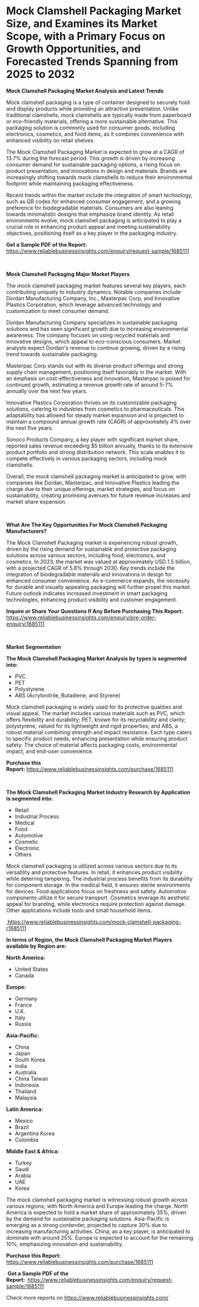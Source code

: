 <p><h1>Mock Clamshell Packaging Market Size, and Examines its Market Scope, with a Primary Focus on Growth Opportunities, and Forecasted Trends Spanning from 2025 to 2032</h1></p><p><strong>Mock Clamshell Packaging Market Analysis and Latest Trends</strong></p>
<p><p>Mock clamshell packaging is a type of container designed to securely hold and display products while providing an attractive presentation. Unlike traditional clamshells, mock clamshells are typically made from paperboard or eco-friendly materials, offering a more sustainable alternative. This packaging solution is commonly used for consumer goods, including electronics, cosmetics, and food items, as it combines convenience with enhanced visibility on retail shelves.</p><p>The Mock Clamshell Packaging Market is expected to grow at a CAGR of 13.7% during the forecast period. This growth is driven by increasing consumer demand for sustainable packaging options, a rising focus on product presentation, and innovations in design and materials. Brands are increasingly shifting towards mock clamshells to reduce their environmental footprint while maintaining packaging effectiveness.</p><p>Recent trends within the market include the integration of smart technology, such as QR codes for enhanced consumer engagement, and a growing preference for biodegradable materials. Consumers are also leaning towards minimalistic designs that emphasize brand identity. As retail environments evolve, mock clamshell packaging is anticipated to play a crucial role in enhancing product appeal and meeting sustainability objectives, positioning itself as a key player in the packaging industry.</p></p>
<p><strong>Get a Sample PDF of the Report:&nbsp;</strong> <a href="https://www.reliablebusinessinsights.com/enquiry/request-sample/1685111?utm_campaign=2306&utm_medium=2&utm_source=Github&utm_content=ia&utm_term=26032025&utm_id=mock-clamshell-packaging">https://www.reliablebusinessinsights.com/enquiry/request-sample/1685111</a></p>
<p>&nbsp;</p>
<p><strong>Mock Clamshell Packaging Major Market Players</strong></p>
<p><p>The mock clamshell packaging market features several key players, each contributing uniquely to industry dynamics. Notable companies include Dordan Manufacturing Company, Inc., Masterpac Corp, and Innovative Plastics Corporation, which leverage advanced technology and customization to meet consumer demand.  </p><p>Dordan Manufacturing Company specializes in sustainable packaging solutions and has seen significant growth due to increasing environmental awareness. The company focuses on using recycled materials and innovative designs, which appeal to eco-conscious consumers. Market analysts expect Dordan's revenue to continue growing, driven by a rising trend towards sustainable packaging.</p><p>Masterpac Corp stands out with its diverse product offerings and strong supply chain management, positioning itself favorably in the market. With an emphasis on cost-effectiveness and innovation, Masterpac is poised for continued growth, estimating a revenue growth rate of around 5-7% annually over the next few years. </p><p>Innovative Plastics Corporation thrives on its customizable packaging solutions, catering to industries from cosmetics to pharmaceuticals. This adaptability has allowed for steady market expansion and is projected to maintain a compound annual growth rate (CAGR) of approximately 4% over the next five years. </p><p>Sonoco Products Company, a key player with significant market share, reported sales revenue exceeding $5 billion annually, thanks to its extensive product portfolio and strong distribution network. This scale enables it to compete effectively in various packaging sectors, including mock clamshells.</p><p>Overall, the mock clamshell packaging market is anticipated to grow, with companies like Dordan, Masterpac, and Innovative Plastics leading the charge due to their unique offerings, market strategies, and focus on sustainability, creating promising avenues for future revenue increases and market share expansion.</p></p>
<p>&nbsp;</p>
<p><strong>What Are The Key Opportunities For Mock Clamshell Packaging Manufacturers?</strong></p>
<p><p>The Mock Clamshell Packaging market is experiencing robust growth, driven by the rising demand for sustainable and protective packaging solutions across various sectors, including food, electronics, and cosmetics. In 2023, the market was valued at approximately USD 1.5 billion, with a projected CAGR of 5.8% through 2030. Key trends include the integration of biodegradable materials and innovations in design for enhanced consumer convenience. As e-commerce expands, the necessity for durable and visually appealing packaging will further propel this market. Future outlook indicates increased investment in smart packaging technologies, enhancing product visibility and customer engagement.</p></p>
<p><strong>Inquire or Share Your Questions If Any Before Purchasing This Report:</strong> <a href="https://www.reliablebusinessinsights.com/enquiry/pre-order-enquiry/1685111?utm_campaign=2306&utm_medium=2&utm_source=Github&utm_content=ia&utm_term=26032025&utm_id=mock-clamshell-packaging">https://www.reliablebusinessinsights.com/enquiry/pre-order-enquiry/1685111</a></p>
<p>&nbsp;</p>
<p><strong>Market Segmentation</strong></p>
<p><strong>The Mock Clamshell Packaging Market Analysis by types is segmented into:</strong></p>
<p><ul><li>PVC</li><li>PET</li><li>Polystyrene</li><li>ABS (Acrylonitrile, Butadiene, and Styrene)</li></ul></p>
<p><p>Mock clamshell packaging is widely used for its protective qualities and visual appeal. The market includes various materials such as PVC, which offers flexibility and durability; PET, known for its recyclability and clarity; polystyrene, valued for its lightweight and rigid properties; and ABS, a robust material combining strength and impact resistance. Each type caters to specific product needs, enhancing presentation while ensuring product safety. The choice of material affects packaging costs, environmental impact, and end-user convenience.</p></p>
<p><strong>Purchase this Report:&nbsp;</strong><a href="https://www.reliablebusinessinsights.com/purchase/1685111?utm_campaign=2306&utm_medium=2&utm_source=Github&utm_content=ia&utm_term=26032025&utm_id=mock-clamshell-packaging">https://www.reliablebusinessinsights.com/purchase/1685111</a></p>
<p>&nbsp;</p>
<p><strong>The Mock Clamshell Packaging Market Industry Research by Application is segmented into:</strong></p>
<p><ul><li>Retail</li><li>Industrial Process</li><li>Medical</li><li>Food</li><li>Automotive</li><li>Cosmetic</li><li>Electronic</li><li>Others</li></ul></p>
<p><p>Mock clamshell packaging is utilized across various sectors due to its versatility and protective features. In retail, it enhances product visibility while deterring tampering. The industrial process benefits from its durability for component storage. In the medical field, it ensures sterile environments for devices. Food applications focus on freshness and safety. Automotive components utilize it for secure transport. Cosmetics leverage its aesthetic appeal for branding, while electronics require protection against damage. Other applications include tools and small household items.</p></p>
<p><a href="https://www.reliablebusinessinsights.com/mock-clamshell-packaging-r1685111?utm_campaign=2306&utm_medium=2&utm_source=Github&utm_content=ia&utm_term=26032025&utm_id=mock-clamshell-packaging">&nbsp;https://www.reliablebusinessinsights.com/mock-clamshell-packaging-r1685111</a></p>
<p><strong>In terms of Region, the Mock Clamshell Packaging Market Players available by Region are:</strong></p>
<p>
    <p> <strong> North America: </strong>
        <ul>
            <li>United States</li>
            <li>Canada</li>
        </ul>
        </p> 
    <p> <strong> Europe: </strong>
        <ul>
            <li>Germany</li>
            <li>France</li>
            <li>U.K.</li>
            <li>Italy</li>
            <li>Russia</li>
        </ul>
        </p> 
    <p> <strong> Asia-Pacific: </strong>
        <ul>
            <li>China</li>
            <li>Japan</li>
            <li>South Korea</li>
            <li>India</li>
            <li>Australia</li>
            <li>China Taiwan</li>
            <li>Indonesia</li>
            <li>Thailand</li>
            <li>Malaysia</li>
        </ul>
        </p> 
    <p> <strong> Latin America: </strong>
        <ul>
            <li>Mexico</li>
            <li>Brazil</li>
            <li>Argentina Korea</li>
            <li>Colombia</li>
        </ul>
        </p> 
    <p> <strong> Middle East & Africa: </strong>
        <ul>
            <li>Turkey</li>
            <li>Saudi</li>
            <li>Arabia</li>
            <li>UAE</li>
            <li>Korea</li>
        </ul>
    </p>
    </p>
<p><p>The mock clamshell packaging market is witnessing robust growth across various regions, with North America and Europe leading the charge. North America is expected to hold a market share of approximately 35%, driven by the demand for sustainable packaging solutions. Asia-Pacific is emerging as a strong contender, projected to capture 30% due to increasing manufacturing activities. China, as a key player, is anticipated to dominate with around 25%. Europe is expected to account for the remaining 10%, emphasizing innovation and sustainability.</p></p>
<p><strong>Purchase this Report: </strong><a href="https://www.reliablebusinessinsights.com/purchase/1685111?utm_campaign=2306&utm_medium=2&utm_source=Github&utm_content=ia&utm_term=26032025&utm_id=mock-clamshell-packaging">https://www.reliablebusinessinsights.com/purchase/1685111</a></p>
<p>&nbsp;<strong>Get a Sample PDF of the Report:&nbsp;&nbsp;</strong><a href="https://www.reliablebusinessinsights.com/enquiry/request-sample/1685111?utm_campaign=2306&utm_medium=2&utm_source=Github&utm_content=ia&utm_term=26032025&utm_id=mock-clamshell-packaging">https://www.reliablebusinessinsights.com/enquiry/request-sample/1685111</a></p>
<p><strong></strong></p>
<p>Check more reports on <a href="https://www.reliablebusinessinsights.com/?utm_campaign=2306&utm_medium=2&utm_source=Github&utm_content=ia&utm_term=26032025&utm_id=mock-clamshell-packaging">https://www.reliablebusinessinsights.com/</a></p>